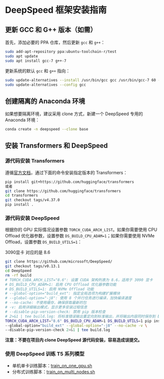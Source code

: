# DeepSpeed 框架安装指南

## 更新 GCC 和 G++ 版本（如需）

首先，添加必要的 PPA 仓库，然后更新 `gcc` 和 `g++`：

```bash
sudo add-apt-repository ppa:ubuntu-toolchain-r/test
sudo apt update
sudo apt install gcc-7 g++-7
```

更新系统的默认 `gcc` 和 `g++` 指向：

```bash
sudo update-alternatives --install /usr/bin/gcc gcc /usr/bin/gcc-7 60 --slave /usr/bin/g++ g++ /usr/bin/g++-7
sudo update-alternatives --config gcc
```

## 创建隔离的 Anaconda 环境

如果想要隔离环境，建议采用 clone 方式，新建一个 DeepSpeed 专用的 Anaconda 环境：

```bash
conda create -n deepspeed --clone base
```

## 安装 Transformers 和 DeepSpeed

### 源代码安装 Transformers

遵循[官方文档](https://huggingface.co/docs/transformers/installation#install-from-source)，通过下面的命令安装指定版本的 Transformers：

```bash
pip install git+https://github.com/huggingface/transformers
或者
git clone https://github.com/huggingface/transformers
cd transformers
git checkout tags/v4.37.0
pip install .
```

### 源代码安装 DeepSpeed

根据你的 GPU 实际情况设置参数 `TORCH_CUDA_ARCH_LIST`。如果你需要使用 CPU Offload 优化器参数，设置参数 `DS_BUILD_CPU_ADAM=1`；如果你需要使用 NVMe Offload，设置参数 `DS_BUILD_UTILS=1`：

3090显卡 对应的是 8.6
```bash
git clone https://github.com/microsoft/DeepSpeed/
git checkout tags/v0.13.1
cd DeepSpeed
rm -rf build
# TORCH_CUDA_ARCH_LIST="8.6": 设置 CUDA 架构列表为 8.6，适用于 3090 显卡
# DS_BUILD_CPU_ADAM=1: 启用 CPU Offload 优化器参数功能
# DS_BUILD_UTILS=1: 启用 NVMe Offload 功能
# --global-option="build_ext": 指定全局选项为构建扩展模块
# --global-option="-j8": 使用 8 个并行任务进行编译，加快编译速度
# --no-cache: 不使用缓存，确保获取最新的包
# -v: 启用详细输出模式，显示更多安装过程信息
# --disable-pip-version-check: 禁用 pip 版本检查
# 2>&1 | tee build.log: 将标准错误输出重定向到标准输出，并将输出内容同时保存到 build.log 文件中
TORCH_CUDA_ARCH_LIST="8.6" DS_BUILD_CPU_ADAM=1 DS_BUILD_UTILS=1 pip install . \
--global-option="build_ext" --global-option="-j8" --no-cache -v \
--disable-pip-version-check 2>&1 | tee build.log
```

**注意：不要在项目内 clone DeepSpeed 源代码安装，容易造成误提交。**

### 使用 DeepSpeed 训练 T5 系列模型

- 单机单卡训练脚本：[train_on_one_gpu.sh](train_on_one_gpu.sh)
- 分布式训练脚本：[train_on_multi_nodes.sh](train_on_multi_nodes.sh)